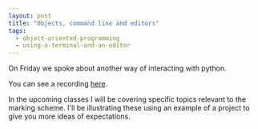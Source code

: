 ```yaml
---
layout: post
title: "Objects, command line and editors"
tags:
  - object-oriented-programming
  - using-a-terminal-and-an-editor
---
```


On Friday we spoke about another way of interacting with python.

You can see a recording [here](https://cardiff.cloud.panopto.eu/Panopto/Pages/Viewer.aspx?id=5c42aa0e-cfbf-4949-b771-b28600d6c4a5).

In the upcoming classes I will be covering specific topics relevant to the
marking scheme. I'll be illustrating these using an example of a project to give
you more ideas of expectations.
